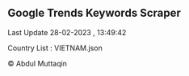 

## Google Trends Keywords Scraper 
 
Last Update 28-02-2023 , 13:49:42

Country List :
VIETNAM.json



© Abdul Muttaqin 
